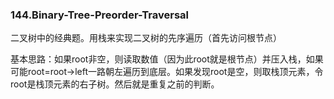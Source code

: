 ### 144.Binary-Tree-Preorder-Traversal

二叉树中的经典题。用栈来实现二叉树的先序遍历（首先访问根节点）

基本思路：如果root非空，则读取数值（因为此root就是根节点）并压入栈，如果可能root=root->left一路朝左遍历到底层。如果发现root是空，则取栈顶元素，令root是栈顶元素的右子树。然后就是重复之前的判断。
